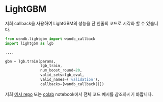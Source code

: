 # LightGBM

저희 callback을 사용하여 LightGBM의 성능을 단 한줄의 코드로 시각화 할 수 있습니다.

```python
from wandb.lightgbm import wandb_callback
import lightgbm as lgb

....

gbm = lgb.train(params,
                lgb_train,
                num_boost_round=20,
                valid_sets=lgb_eval,
                valid_names=('validation'),
                callbacks=[wandb_callback()])
```

 저희 [예시 repo](https://github.com/wandb/examples/tree/master/examples/boosting-algorithms/lightgbm-regression) 또는 [colab](https://colab.research.google.com/drive/1R6_vcVM90Ephyu0HDFlPAZa0SgEC_3bE) notebook에서 전체 코드 예시를 참조하시기 바랍니다.

